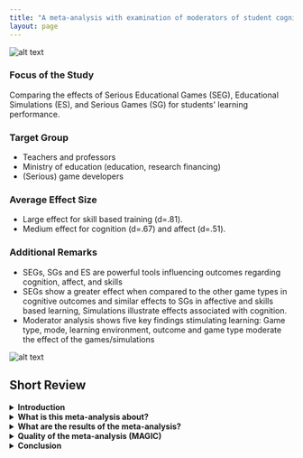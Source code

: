 ```yaml
---
title: "A meta-analysis with examination of moderators of student cognition, affect, and learning outcomes while using serious educational games, serious games, and simulations"
layout: page
---
```


![alt text](/educationalgames/assets/igor-karimov-9AmKnNZw3GA-unsplash1.jpg)

### Focus of the Study 

Comparing the effects of Serious Educational Games (SEG), Educational Simulations (ES), and Serious Games (SG) for students' learning performance. 

### Target Group 

- Teachers and professors
- Ministry of education (education, research financing)
- (Serious) game developers


### Average Effect Size 
- Large effect for skill based training (d=.81).
- Medium effect for cognition (d=.67) and affect (d=.51).

### Additional Remarks 
- SEGs, SGs and ES are powerful tools influencing outcomes regarding cognition, affect, and skills
- SEGs show a greater effect when compared to the other game types in cognitive outcomes and similar effects to SGs in affective and skills based learning, Simulations illustrate effects associated with cognition.
- Moderator analysis shows five key findings stimulating learning: Game type, mode, learning environment, outcome and game type moderate the effect of the games/simulations

![alt text](/educationalgames/assets/erik-mclean-C3T8KTZxTFM-unsplash1.jpg)


## Short Review

<details>
    <summary><b>Introduction</b></summary>
    <p>One goal of educators is to assist students in achieving increased levels of understanding in their content and skills areas. Educators can use information and computer technologies to do so. These tools are considered some of the most powerful teaching tools supporting student learning (Ertmer & Ottenbreit-Leftwich, 2010). This study focuses on the broad category of educational gaming. In this category, there are several types of games that include Serious Educational Games (SEG), Educational Simulations (ES), and Serious Games (SG). There are several reasons why these educational simulations are of interest to the education community. For example, the games are designed in an engaging way. Engaging nature is an advantage because it helps to connect the cognition and psychological reward systems by stimulating the areas of the brain which are associated with attention and arousal (Schore, 2000).</p>
    <p>Regarding the use of technology in the classroom there is a “more is better” approach. A positive relationship between technology and learning is often taken for granted. Possible factors influencing the success and shortcomings of various technologies in the domain of education are left unexamined (Pearce et al., 2012). Therefore, there are conflicting results about the value and the characteristics of the games and factors that determine the outcomes.</p>
    <p>The meta-analysis by Lamb et al. (2017) aims to compare the outcomes of the different games used in the classroom context and furthermore, to examine the characteristics of the games which moderate the effectiveness of their use.</p>
</details>

<details>
    <summary><b>What is this meta-analysis about?</b></summary>
    <p>In the presented meta-analysis the authors focus on characterizing and comparing outcomes related to different interactive educational games which are currently used in schools and universities. There are several different types of interactive educational games such as serious educational games, serious games, and educational simulations. The authors use the following definitions to disentangle the three types of games:
    <ul>
        <li>Educational simulations = electronic representations of real phenomena acting as practice for tasks in the real world</li>
        <li>Serious games = training broad series of tasks while using real life examples; electronic versions included</li>
        <li>Serious educational games = similar to serious games but incorporate specific a priori pedagogical approaches to not only train tasks but teach content as well</li>
    </ul>
    </p>
    <p>All of them have in common that they should impact the learning results in a positive way. However, the authors suppose that the impact of the games might differ regarding different categories of outcome measurements such as affect, cognition, or achievement. This might be due to the special characteristics of each educational game like SEG including a priori pedagogical approach. Therefore, the authors want to examine with this systematic review and meta-analysis the following two research questions:
    <ol>
        <li>Does the use of Serious Educational Games (SEGs), Serious Games (SGs), and educational simulations (ES) increase affective, cognitive, or achievement outcomes in the preschool through university (P-20) learning environment?</li>
        <li>How effective has the use of SEGs, SGs, and ES been at improving students' affect, cognition, and achievement within the P-20 learning environments?</li>
    </ol>
    </p>
    <p>The studies were categorized into three categories of effect: cognitive, affective and achievement, and by using standardized mean difference effect sizes the effectiveness of these categories was compared. First all game types were compared together and in the second step, the authors checked with pairwise comparisons for differences between the different game types regarding the three outcome categories.</p>
    <p>Furthermore, the authors wanted to examine which characteristics of the different games influence the effectiveness of their use on the three outcome categories. So, they had a closer look on the foci of study interventions to determine relevant moderating factors to answer the following third research question: 
    <ol start="3">
        <li>What characteristics of SEGs, SGs, and ES in education are most important for determining the effectiveness of their use on student affect, cognition, and achievement?</li>
    </ol>
    </p>
    <p> </p>
</details>


<details>
    <summary><b>What are the results of the meta-analysis?</b></summary>
    <p>Analysis of 49 data points from 28 studies suggest that using SEGs, SGs and ES result in higher cognitive gains and increases in positive affect. The outcomes do not differ in a significant way when comparing ES (d = .63), SG (d = .5) and SEG (d = 0.79). The authors suggest that the differences in the effect sizes result because SEG include specific pedagogical approaches during the game while the other games add the pedagogy after the game is complete. Besides, the three game types do not differ from traditional instruction.</p>
    <p>The authors also compared the outcomes categorized by learning focus of the intervention i.e. affective, cognitive and skill based. The analysis shows a cumulative medium (i.e. for all game types together) effect for cognition (d = .67) and affect (d = .51) and large effect for skills based training (d = .81).</p>
    <p>Going more into detail, post-hoc analysis shows differences between SEG, ES and EG regarding the learning focus of the intervention. SEGs have a greater effect on cognitive outcomes compared to SG and ES. SEGs have similar effects to SGs with regard to affective and skill based learning. ES are mostly associated with effects on cognition. The results suggest that the differences appear due to the use of three-dimensional immersive environments in SEGs and SGS. These environments seem to result in a greater cognitive stimulation, immersion and some more features which ease the process of practicing and learning.</p>
    <p>In addition, the authors run a moderator analysis to understand the differences in outcomes better. The findings of this analysis can be summarized as follows: learning is stimulated best by including pedagogical approaches while using three dimensional environments. Students that benefit the most are mostly in middle school, followed by the age group of high school students. The university level shows no significant outcomes.</p>
    <p></p>
</details>

<details>
    <summary><b>Quality of the meta-analysis (MAGIC)</b></summary>
    <p>We evaluate the meta-analysis answering five questions and using Abelson Criteria (1995) also called the MAGIC criteria.</p>
    <p><u>Magnitude</u><br>  
The meta-analysis shows overall positive effects of all three game types on the relevant outcomes. Effect sizes are between d = .5 for SG, d = .63 for ES and d = 0.79 for SEG. There are no significant differences between these sizes. The effect sizes can be classified as medium to large. When the effects of the games are compared split by outcome, large effects show for skills (d = .81) and medium effects for cognitions (d = .67) and affect (d = .51). This suggests that games are a powerful tool to increase learning.</p>
    <p>However, the analysis of moderators shows that there are factors that influence the effects. These factors need to be considered when games are developed and used, because it is shown that just using a game does not guarantee large effects.</p>
    <p><u>Articulation</u><br>
In the study, different game types and four other moderators are considered. In addition, the outcomes are divided into three categories (skills, affect, and cognitions). There are differences between the game types as well as between the other moderators for all three outcome categories. This classification and analysis allow quite specific conclusions.  However, it must be noted that the methodological part explaining the division into categories and the analyses performed is not precise and easy to understand. In addition, there are inconsistencies in the naming of various categories. It is therefore difficult to understand the results in detail.</p>
    <p><u>Generality</u><br>
The meta-analysis includes studies for learners of different age groups, studies that use games in different subjects, and, of course, studies with different types of games. Overall, the results show a positive effect of games on learning outcomes. However, the moderator analyses in the results show that there are significant differences in the outcomes. For example:  based on the here included studies games do not have a positive effect on university levels. And also the effects of the game types on cognition, skills and affect differ significantly among themselves. The overall positive effect of the games can therefore only be generalized to a limited extent.</p>
    <p>It must also be noted that the aim of the meta-analysis was to include as many studies as possible. For this purpose, the analysis includes quasi-experimental studies and the definition criteria for the game types were quite broad. For example, no distinction was made between simulations and educational simulations. Therefore, in the end, many questions remain open as to what are the game types and modes that lead to the largest effects. In addition, although five moderators were considered, this is only a small sample of the potentially influencing factors. For example, time of exposure was not considered. Therefore, further research is needed to make the results more generalizable.</p>
    <p><u>Interestingness</u><br>
Lamb and colleagues' meta-analysis is scientifically significant because it systematically and reliably estimates the effectiveness of gaming on learning outcomes in addition to existing reviews and literature. It is also interesting that it refuses the "the more the better" approach, as it shows that games do not produce effects that are significantly different from the effects of traditional teaching methods.</p>
    <p>What is particularly relevant about the study, however, is that it is the first study to compare different game types and modes rather than examine them isolated. Therefore, the study fills a gap in previous research. The moderator analyses provide more detailed insights into the factors that need to be considered for positive effects on learning. In addition, these results can also be used to derive further research to better understand the effects of games and the factors that influence them. One should be for example to investigate further why three-dimensional games result in greater outcomes than two-dimensional games.</p>
    <p>Another aspect why this study is relevant focuses more on the practice.The meta-analysis shows that SEG achieves more positive effects overall than ES especially in cognition and affect. This is especially interesting for the developers of games and the teachers who select the games, because it is more likely to use SEG than simulations in order to achieve great learning outcomes.</p>
    <p><u>Credibility</u><br>
The transparency and justification of the methodical procedure must be rated as critical.</p>
    <p>While the criteria for study search and selection are still well documented, it becomes increasingly difficult in the course of the meta-analysis to understand how many studies the analyses are based on. Furthermore, documentation according to the PRISMA criteria is completely missing.</p>
    <p>In the area of coding and analysis, more detailed information would be needed for better comprehensibility. For example, it is often not clear what is meant by categories and how the studies were classified into categories. Also, the individual analyses are not described in detail and therefore the results are difficult to understand in detail. In addition, there are contradictions in the report of the results. For example, different names are used for the outcome category "skills" and the effect sizes found also differ in the various sections of the paper.</p>
    <p>On the positive side, a large number of studies were included and non-published reports were also taken into account to prevent publication bias. However, the analysis for publication bias shows that this is nevertheless present in the presented meta-analysis.</p>
    
    <p></p>
</details>

<details>
    <summary><b>Conclusion</b></summary>
    <p>The findings of this meta analysis suggest that games are a powerful tool to ease learning and to gain higher outcomes regarding cognition, affect and behavior. There are positive effects for all types of games on the three outcome categories. However, one has to keep in mind that there are several differences in the results for the game types and that especially the use of SEG results in positive outcomes on cognition and skills. Besides, the analysis of moderating factors show that the learning is stimulated best by including pedagogical approaches while using three dimensional environments. Students that benefit the most are mostly in middle school, followed by the age group of high school students. The university level shows no significant outcomes.</p>
<p>This shows that games cannot be used blindly. The teachers and instructors have to keep an eye on the age of the students they teach and pick games that include pedagogical approaches and three dimensional environments to achieve the best outcomes. “The more the better” when it comes to games in teaching environments should be questioned. However, the analysis also points to a gap in research. It is the first study comparing the three game types and the potential moderating factors. More research is necessary to understand which type works best for different tasks, skills and learning objectives. Besides, it must be further examined how the games should be integrated into the student's learning experience to facilitate learning to the fullest extent. Based on this research it is for example not possible to say, if added on pedagogy could make up for the missing pedagogy approach in ES and SG compared to SEG.</p>
</details>
